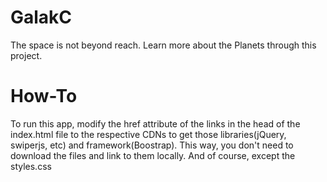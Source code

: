 # GalakC

The space is not beyond reach. Learn more about the Planets through this project.

# How-To

To run this app, modify the href attribute of the links in the head of the index.html file
to the respective CDNs to get those libraries(jQuery, swiperjs, etc) and framework(Boostrap).
This way, you don't need to download the files and link to them locally.
And of course, except the styles.css
